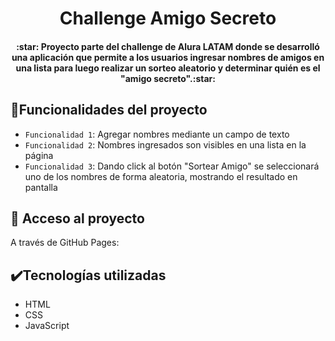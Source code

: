 <h1 align="center"> Challenge Amigo Secreto</h1>

<h4 align="center">
:star: Proyecto parte del challenge de Alura LATAM donde se desarrolló una aplicación que permite a los usuarios ingresar nombres de amigos en una lista para luego realizar un sorteo aleatorio y determinar quién es el "amigo secreto".:star:
</h4>

## :hammer:Funcionalidades del proyecto

- `Funcionalidad 1`: Agregar nombres mediante un campo de texto
- `Funcionalidad 2`: Nombres ingresados son visibles en una lista en la página
- `Funcionalidad 3`: Dando click al botón "Sortear Amigo" se seleccionará uno de los nombres de forma aleatoria, mostrando el resultado en pantalla

## 📁 Acceso al proyecto
A través de GitHub Pages:

## :heavy_check_mark:Tecnologías utilizadas

- HTML
- CSS
- JavaScript
